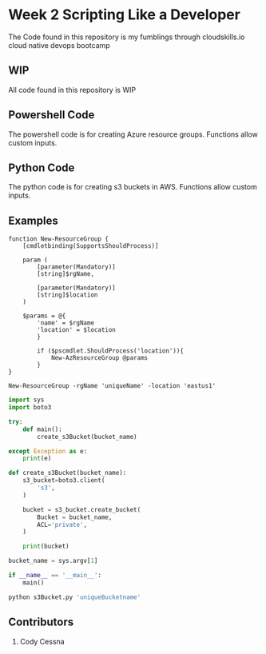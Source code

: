 # Week 2 Scripting Like a Developer

The Code found in this repository is my fumblings through cloudskills.io cloud native devops bootcamp

## WIP
All code found in this repository is WIP

## Powershell Code
The powershell code is for creating Azure resource groups. Functions allow custom inputs.

## Python Code
The python code is for creating s3 buckets in AWS. Functions allow custom inputs.

## Examples

```Pwsh
function New-ResourceGroup {
    [cmdletbinding(SupportsShouldProcess)]

    param (
        [parameter(Mandatory)]
        [string]$rgName,

        [parameter(Mandatory)]
        [string]$location
    )

    $params = @{
        'name' = $rgName
        'location' = $location
        }

        if ($pscmdlet.ShouldProcess('location')){
            New-AzResourceGroup @params
        }
}

New-ResourceGroup -rgName 'uniqueName' -location 'eastus1'
```

```Python
import sys
import boto3

try:
    def main():
        create_s3Bucket(bucket_name)

except Exception as e:
    print(e)

def create_s3Bucket(bucket_name):
    s3_bucket=boto3.client(
        's3',
    )

    bucket = s3_bucket.create_bucket(
        Bucket = bucket_name,
        ACL='private',
    )

    print(bucket)

bucket_name = sys.argv[1]

if __name__ == '__main__':
    main()

python s3Bucket.py 'uniqueBucketname'
```

## Contributors
1. Cody Cessna